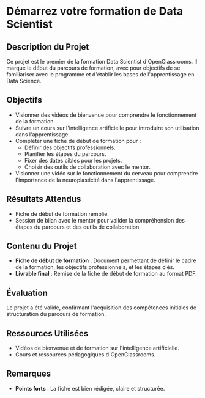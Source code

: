 # Démarrez votre formation de Data Scientist

## Description du Projet
Ce projet est le premier de la formation Data Scientist d'OpenClassrooms. Il marque le début du parcours de formation, avec pour objectifs de se familiariser avec le programme et d'établir les bases de l'apprentissage en Data Science.

## Objectifs
- Visionner des vidéos de bienvenue pour comprendre le fonctionnement de la formation.
- Suivre un cours sur l'intelligence artificielle pour introduire son utilisation dans l'apprentissage.
- Compléter une fiche de début de formation pour :
  - Définir des objectifs professionnels.
  - Planifier les étapes du parcours.
  - Fixer des dates cibles pour les projets.
  - Choisir des outils de collaboration avec le mentor.
- Visionner une vidéo sur le fonctionnement du cerveau pour comprendre l'importance de la neuroplasticité dans l'apprentissage.

## Résultats Attendus
- Fiche de début de formation remplie.
- Session de bilan avec le mentor pour valider la compréhension des étapes du parcours et des outils de collaboration.

## Contenu du Projet
- **Fiche de début de formation** : Document permettant de définir le cadre de la formation, les objectifs professionnels, et les étapes clés.
- **Livrable final** : Remise de la fiche de début de formation au format PDF.

## Évaluation
Le projet a été validé, confirmant l'acquisition des compétences initiales de structuration du parcours de formation.

## Ressources Utilisées
- Vidéos de bienvenue et de formation sur l'intelligence artificielle.
- Cours et ressources pédagogiques d'OpenClassrooms.

## Remarques
- **Points forts** : La fiche est bien rédigée, claire et structurée.
